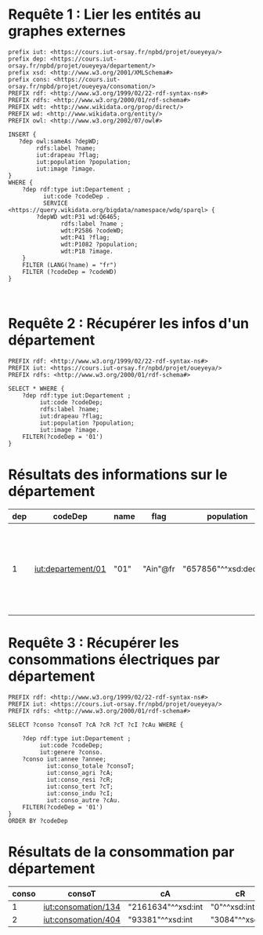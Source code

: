 # Requête 1 : Lier les entités au graphes externes

```sparql
prefix iut: <https://cours.iut-orsay.fr/npbd/projet/oueyeya/> 
prefix dep: <https://cours.iut-orsay.fr/npbd/projet/oueyeya/departement/> 
prefix xsd: <http://www.w3.org/2001/XMLSchema#> 
prefix cons: <https://cours.iut-orsay.fr/npbd/projet/oueyeya/consomation/> 
PREFIX rdf: <http://www.w3.org/1999/02/22-rdf-syntax-ns#>
PREFIX rdfs: <http://www.w3.org/2000/01/rdf-schema#>
PREFIX wdt: <http://www.wikidata.org/prop/direct/>
PREFIX wd: <http://www.wikidata.org/entity/>
PREFIX owl: <http://www.w3.org/2002/07/owl#>

INSERT {
   ?dep owl:sameAs ?depWD;
        rdfs:label ?name;
        iut:drapeau ?flag;
        iut:population ?population;
        iut:image ?image.
}
WHERE {
    ?dep rdf:type iut:Departement ;
          iut:code ?codeDep .
          SERVICE <https://query.wikidata.org/bigdata/namespace/wdq/sparql> {
        ?depWD wdt:P31 wd:Q6465;
               rdfs:label ?name ;
               wdt:P2586 ?codeWD;
               wdt:P41 ?flag;
        	   wdt:P1082 ?population;
       		   wdt:P18 ?image.
    }
    FILTER (LANG(?name) = "fr")
    FILTER (?codeDep = ?codeWD)
}

    

```

# Requête 2 : Récupérer les infos d'un département

```sparql
PREFIX rdf: <http://www.w3.org/1999/02/22-rdf-syntax-ns#>
PREFIX iut: <https://cours.iut-orsay.fr/npbd/projet/oueyeya/>
PREFIX rdfs: <http://www.w3.org/2000/01/rdf-schema#>

SELECT * WHERE { 
    ?dep rdf:type iut:Departement ;
         iut:code ?codeDep;
         rdfs:label ?name;
         iut:drapeau ?flag;
         iut:population ?population;
         iut:image ?image.
    FILTER(?codeDep = '01')
}
```

# Résultats des informations sur le département

| dep | codeDep | name          | flag                                                                                                    | population        | image                                                                                                                |
|-----|---------|---------------|---------------------------------------------------------------------------------------------------------|-------------------|----------------------------------------------------------------------------------------------------------------------|
| 1   | [iut:departement/01](iut:departement/01) | "01"          | "Ain"@fr                                                                                                | "657856"^^xsd:decimal | [Flag of Ain](http://commons.wikimedia.org/wiki/Special:FilePath/Flag%20of%20Ain.svg) / [Rivière d'Ain et hameau de Bombois (Matafelon-Granges) depuis Corveissiat](http://commons.wikimedia.org/wiki/Special:FilePath/Rivi%C3%A8re%20d%27Ain%20et%20hameau%20de%20Bombois%20%28Matafelon-Granges%29%20depuis%20Corveissiat.jpg) |


# Requête 3 : Récupérer les consommations électriques par département

```sparql
PREFIX rdf: <http://www.w3.org/1999/02/22-rdf-syntax-ns#>
PREFIX iut: <https://cours.iut-orsay.fr/npbd/projet/oueyeya/>
PREFIX rdfs: <http://www.w3.org/2000/01/rdf-schema#>

SELECT ?conso ?consoT ?cA ?cR ?cT ?cI ?cAu WHERE { 
    
    ?dep rdf:type iut:Departement ;
         iut:code ?codeDep;
         iut:genere ?conso.     
    ?conso iut:annee ?annee;
           iut:conso_totale ?consoT;
           iut:conso_agri ?cA;
           iut:conso_resi ?cR;
           iut:conso_tert ?cT;
           iut:conso_indu ?cI;
           iut:conso_autre ?cAu.
    FILTER(?codeDep = '01')
}
ORDER BY ?codeDep
```

# Résultats de la consommation par département

| conso | consoT  | cA    | cR     | cT   | cI    | cAu   |
|-------|---------|-------|--------|------|-------|-------|
| 1     | [iut:consomation/134](iut:consomation/134) | "2161634"^^xsd:int | "0"^^xsd:int | "0"^^xsd:int | "1412896"^^xsd:int | "748738"^^xsd:int | "0"^^xsd:int |
| 2     | [iut:consomation/404](iut:consomation/404) | "93381"^^xsd:int | "3084"^^xsd:int | "64331"^^xsd:int | "2114"^^xsd:int | "4517"^^xsd:int | "19335"^^xsd:int |


